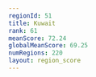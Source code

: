 ```yaml
---
regionId: 51
title: Kuwait
rank: 61
meanScore: 72.24
globalMeanScore: 69.25
numRegions: 220
layout: region_score
---
```

